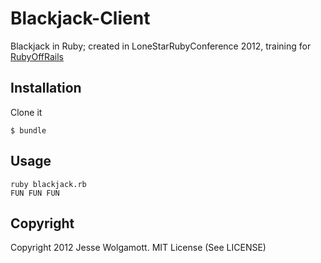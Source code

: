 # Blackjack-Client

Blackjack in Ruby; created in LoneStarRubyConference 2012, training for [RubyOffRails](http://rubyoffrails.com)

## Installation

Clone it

    $ bundle

## Usage

```
ruby blackjack.rb
FUN FUN FUN
```

## Copyright

Copyright 2012 Jesse Wolgamott. MIT License (See LICENSE)
